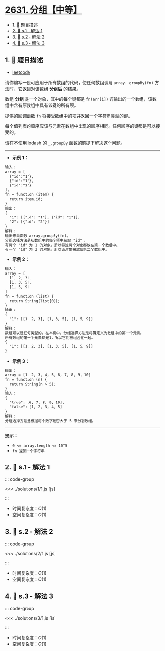 # [2631. 分组【中等】](https://github.com/tnotesjs/TNotes.leetcode/tree/main/notes/2631.%20%E5%88%86%E7%BB%84%E3%80%90%E4%B8%AD%E7%AD%89%E3%80%91)

<!-- region:toc -->

- [1. 📝 题目描述](#1--题目描述)
- [2. 🎯 s.1 - 解法 1](#2--s1---解法-1)
- [3. 🎯 s.2 - 解法 2](#3--s2---解法-2)
- [4. 🎯 s.3 - 解法 3](#4--s3---解法-3)

<!-- endregion:toc -->

## 1. 📝 题目描述

- [leetcode](https://leetcode.cn/problems/group-by/)

请你编写一段可应用于所有数组的代码，使任何数组调用 `array. groupBy(fn)` 方法时，它返回对该数组 **分组后** 的结果。

数组 **分组** 是一个对象，其中的每个键都是 `fn(arr[i])` 的输出的一个数组，该数组中含有原数组中具有该键的所有项。

提供的回调函数 `fn` 将接受数组中的项并返回一个字符串类型的键。

每个值列表的顺序应该与元素在数组中出现的顺序相同。任何顺序的键都是可以接受的。

请在不使用 lodash 的 `_.groupBy` 函数的前提下解决这个问题。

---

- **示例 1：**

```txt
输入：
array = [
  {"id":"1"},
  {"id":"1"},
  {"id":"2"}
],
fn = function (item) {
  return item.id;
}
输出：
{
  "1": [{"id": "1"}, {"id": "1"}],
  "2": [{"id": "2"}]
}
解释：
输出来自函数 array.groupBy(fn)。
分组选择方法是从数组中的每个项中获取 "id" 。
有两个 "id" 为 1 的对象。所以将这两个对象都放在第一个数组中。
有一个 "id" 为 2 的对象。所以该对象被放到第二个数组中。
```

- **示例 2：**

```txt
输入：
array = [
  [1, 2, 3],
  [1, 3, 5],
  [1, 5, 9]
]
fn = function (list) {
  return String(list[0]);
}
输出：
{
  "1": [[1, 2, 3], [1, 3, 5], [1, 5, 9]]
}
解释：
数组可以是任何类型的。在本例中，分组选择方法是将键定义为数组中的第一个元素。
所有数组的第一个元素都是1，所以它们被组合在一起。
{
  "1": [[1, 2, 3], [1, 3, 5], [1, 5, 9]]
}
```

- **示例 3：**

```txt
输出：
array = [1, 2, 3, 4, 5, 6, 7, 8, 9, 10]
fn = function (n) {
  return String(n > 5);
}
输入：
{
  "true": [6, 7, 8, 9, 10],
  "false": [1, 2, 3, 4, 5]
}
解释：
分组选择方法是根据每个数字是否大于 5 来分割数组。
```

---

**提示：**

- `0 <= array.length <= 10^5`
- `fn 返回一个字符串`

## 2. 🎯 s.1 - 解法 1

::: code-group

<<< ./solutions/1/1.js [js]

:::

- 时间复杂度：$O(1)$
- 空间复杂度：$O(1)$

## 3. 🎯 s.2 - 解法 2

::: code-group

<<< ./solutions/2/1.js [js]

:::

- 时间复杂度：$O(1)$
- 空间复杂度：$O(1)$

## 4. 🎯 s.3 - 解法 3

::: code-group

<<< ./solutions/3/1.js [js]

:::

- 时间复杂度：$O(1)$
- 空间复杂度：$O(1)$

